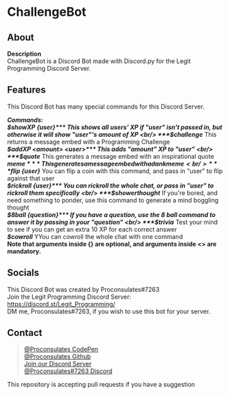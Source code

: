 # ChallengeBot

## About
**Description** <br/>
ChallengeBot is a Discord Bot made with Discord.py for the Legit Programming Discord Server.

## Features
This Discord Bot has many special commands for this Discord Server.

***Commands:*** <br/>
***$showXP {user}*** This shows all users' XP if "user" isn't passed in, but otherwise it will show "user"'s amount of XP <br/>
***$challenge*** This returns a message embed with a Programming Challenge <br/>
***$addXP <amount> <user>*** This adds "amount" XP to "user" <br/>
***$quote*** This generates a message embed with an inspirational quote <br/>
***$meme*** This generates a message embed with a dank meme <br/>
***$flip {user}*** You can flip a coin with this command, and pass in "user" to flip against that user <br/>
***$rickroll {user}*** You can rickroll the whole chat, or pass in "user" to rickroll them specifically <br/>
***$showerthought*** If you're bored, and need something to ponder, use this command to generate a mind boggling thought <br/>
***$8ball {question}*** If you have a question, use the 8 ball command to answer it by passing in your "question" <br/>
***$trivia*** Test your mind to see if you can get an extra 10 XP for each correct answer <br/>
***$cowroll*** YYou can cowroll the whole chat with one command <br/>
**Note that arguments inside {} are optional, and arguments inside <> are mandatory.**

## Socials
This Discord Bot was created by Proconsulates#7263<br/>
Join the Legit Programming Discord Server: https://discord.st/Legit_Programming/<br/>
DM me, Proconsulates#7263, if you wish to use this bot for your server.
  
## Contact
> [@Proconsulates CodePen](https://codepen.io/proconsulates/)<br/>
> [@Proconsulates Github](https://github.com/Proconsulates/)<br/>
> [Join our Discord Server](https://discord.st/Legit_Programming)<br/>
> [@Proconsulates#7263 Discord](https://discord.com/channels/@me)<br/>


This repository is accepting pull requests if you have a suggestion
